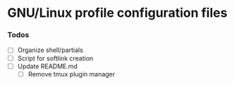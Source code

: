 # GNU/Linux profile configuration files

### Todos

- [ ] Organize shell/partials
- [ ] Script for softlink creation
- [ ] Update README.md
  - [ ] Remove tmux plugin manager
